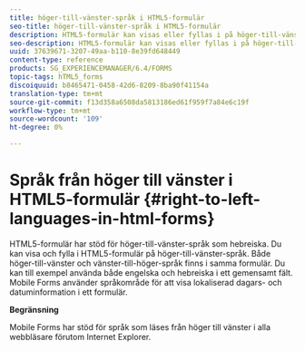 ```yaml
---
title: höger-till-vänster-språk i HTML5-formulär
seo-title: höger-till-vänster-språk i HTML5-formulär
description: HTML5-formulär kan visas eller fyllas i på höger-till-vänster-språk, t.ex. hebreiska.
seo-description: HTML5-formulär kan visas eller fyllas i på höger-till-vänster-språk, t.ex. hebreiska.
uuid: 37639671-3207-49aa-b110-8e39fd648449
content-type: reference
products: SG_EXPERIENCEMANAGER/6.4/FORMS
topic-tags: hTML5_forms
discoiquuid: b8465471-0458-42d6-8209-8ba90f41154a
translation-type: tm+mt
source-git-commit: f13d358a6508da5813186ed61f959f7a84e6c19f
workflow-type: tm+mt
source-wordcount: '109'
ht-degree: 0%

---
```



# Språk från höger till vänster i HTML5-formulär {#right-to-left-languages-in-html-forms}

HTML5-formulär har stöd för höger-till-vänster-språk som hebreiska. Du kan visa och fylla i HTML5-formulär på höger-till-vänster-språk. Både höger-till-vänster och vänster-till-höger-språk finns i samma formulär. Du kan till exempel använda både engelska och hebreiska i ett gemensamt fält. Mobile Forms använder språkområde för att visa lokaliserad dagars- och datuminformation i ett formulär.

**Begränsning**

Mobile Forms har stöd för språk som läses från höger till vänster i alla webbläsare förutom Internet Explorer.

